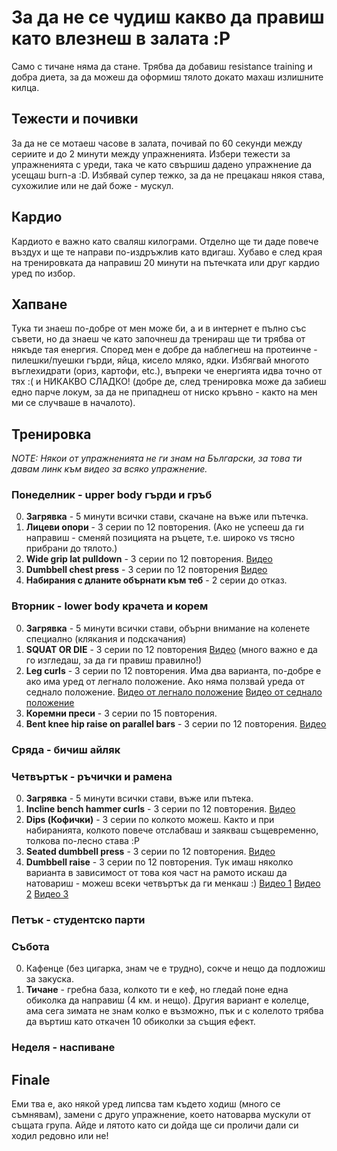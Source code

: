 # За да не се чудиш какво да правиш като влезнеш в залата :P

Само с тичане няма да стане. Трябва да добавиш resistance training и добра диета, за да можеш да оформиш тялото докато махаш излишните килца.

## Тежести и почивки

За да не се мотаеш часове в залата, почивай по 60 секунди между сериите и до 2 минути между упражненията. Избери тежести за упражненията с уреди, така че като свършиш дадено упражнение да усещаш burn-a :D. Избявай супер тежко, за да не прецакаш някоя става, сухожилие или не дай боже - мускул.

## Кардио

Кардиото е важно като сваляш килограми. Отделно ще ти даде повече въздух и ще те направи по-издръжлив като вдигаш. Хубаво е след края на тренировката да направиш 20 минути на пътечката или друг кардио уред по избор.

## Хапване

Тука ти знаеш по-добре от мен може би, а и в интернет е пълно със съвети, но да знаеш че като започнеш да тренираш ще ти трябва от някъде тая енергия. Според мен е добре да наблегнеш на протеинче - пилешки/пуешки гърди, яйца, кисело мляко, ядки. Избягвай многото въглехидрати (ориз, картофи, etc.), въпреки че енергията идва точно от тях :( и НИКАКВО СЛАДКО! (добре де, след тренировка може да забиеш едно парче локум, за да не припаднеш от ниско кръвно - както на мен ми се случваше в началото).

## Тренировка

_NOTE: Някои от упражненията не ги знам на Български, за това ти давам линк към видео за всяко упражнение._

### Понеделник - upper body гърди и гръб

0. **Загрявка** - 5 минути всички стави, скачане на въже или пътечка.
1. **Лицеви опори** - 3 серии по 12 повторения. (Ако не успееш да ги направиш - сменяй позицията на ръцете, т.е. широко vs тясно прибрани до тялото.)
2. **Wide grip lat pulldown** - 3 серии по 12 повторения. [Видео](http://www.youtube.com/watch?v=8LeK7pydt4s)
3. **Dumbbell chest press** - 3 серии по 12 повторения [Видео](http://youtu.be/VmB1G1K7v94?t=1m34s)
4. **Набирания с дланите обърнати към теб** - 2 серии до отказ.


### Вторник - lower body крачета и корем

0. **Загрявка** - 5 минути всички стави, обърни внимание на коленете специално (клякания и подскачания)
1. **SQUAT OR DIE** - 3 серии по 12 повторения [Видео](http://www.youtube.com/watch?v=Dy28eq2PjcM) (много важно е да го изгледаш, за да ги правиш правилно!)
2. **Leg curls** - 3 серии по 12 повторения. Има два варианта, по-добре е ако има уред от легнало положение. Ако няма ползвай уреда от седнало положение. [Видео от легнало положение](http://youtu.be/1Tq3QdYUuHs?t=1m14s) [Видео от седнало положение](http://youtu.be/ELOCsoDSmrg?t=2m20s)
3. **Коремни преси** - 3 серии по 15 повторения.
4. **Bent knee hip raise on parallel bars** - 3 серии по 12 повторения. [Видео](http://www.youtube.com/watch?v=Bw4BEkjih40)

### Сряда - бичиш айляк

### Четвъртък - ръчички и рамена

0. **Загрявка** - 5 минути всички стави, въже или пътека.
1. **Incline bench hammer curls** - 3 серии по 12 повторения. [Видео](http://www.youtube.com/watch?v=n48_bFIIvkw)
2. **Dips (Кофички)** - 3 серии по колкото можеш. Както и при набиранията, колкото повече отслабваш и заякваш същевременно, толкова по-лесно става :P
3. **Seated dumbbell press** - 3 серии по 12 повторения. [Видео](http://youtu.be/C-TjVJoI7D0?t=40s)
4. **Dumbbell raise** - 3 серии по 12 повторения. Тук имаш няколко варианта в зависимост от това коя част на рамото искаш да натовариш - можеш всеки четвъртък да ги менкаш :) [Видео 1](http://youtu.be/2ZS1Ae5n90M?t=41s) [Видео 2](http://youtu.be/3VcKaXpzqRo?t=33s) [Видео 3](http://youtu.be/yv4MXdGEBSQ?t=30s)

### Петък - студентско парти

### Събота

0. Кафенце (без цигарка, знам че е трудно), сокче и нещо да подложиш за закуска.
1. **Тичане** - гребна база, колкото ти е кеф, но гледай поне една обиколка да направиш (4 км. и нещо). Другия вариант е колелце, ама сега зимата не знам колко е възможно, пък и с колелото трябва да въртиш като откачен 10 обиколки за същия ефект.

### Неделя - наспиване

## Finale

Еми тва е, ако някой уред липсва там където ходиш (много се съмнявам), замени с друго упражнение, което натоварва мускули от същата група. Айде и лятото като си дойда ще си проличи дали си ходил редовно или не!